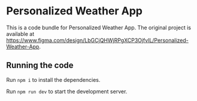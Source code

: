 
  # Personalized Weather App

  This is a code bundle for Personalized Weather App. The original project is available at https://www.figma.com/design/LbGCjQHWjRPgXCP3OjfvlL/Personalized-Weather-App.

  ## Running the code

  Run `npm i` to install the dependencies.

  Run `npm run dev` to start the development server.
  